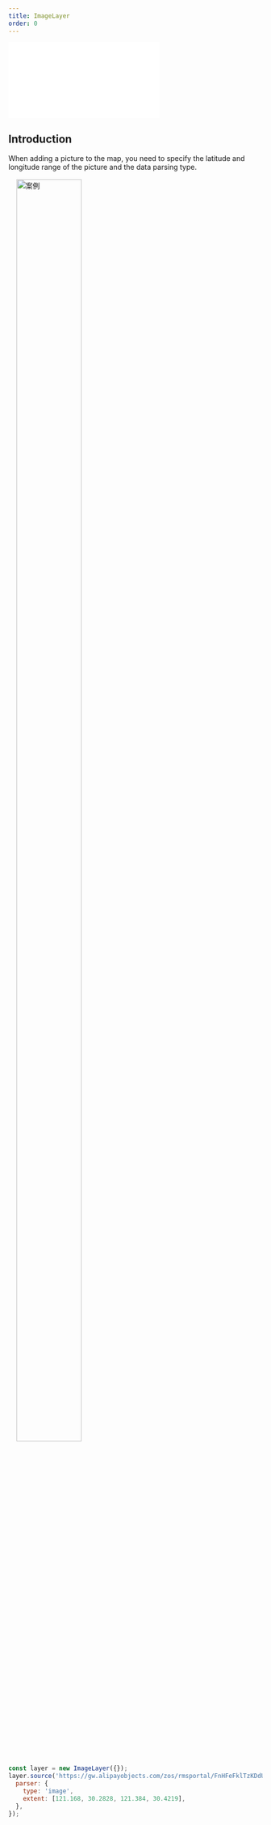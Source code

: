 ```yaml
---
title: ImageLayer
order: 0
---
```


<embed src="@/docs/api/common/style.md"></embed>

## Introduction

When adding a picture to the map, you need to specify the latitude and longitude range of the picture and the data parsing type.

<div>
  <div style="width:40%; margin: 16px;">
    <img  width="80%" alt="案例" src='https://gw.alipayobjects.com/mdn/rms_816329/afts/img/A*8MtWSIGTN8UAAAAAAAAAAAAAARQnAQ'>
  </div>
</div>

```javascript
const layer = new ImageLayer({});
layer.source('https://gw.alipayobjects.com/zos/rmsportal/FnHFeFklTzKDdUESRNDv.jpg', {
  parser: {
    type: 'image',
    extent: [121.168, 30.2828, 121.384, 30.4219],
  },
});
```
